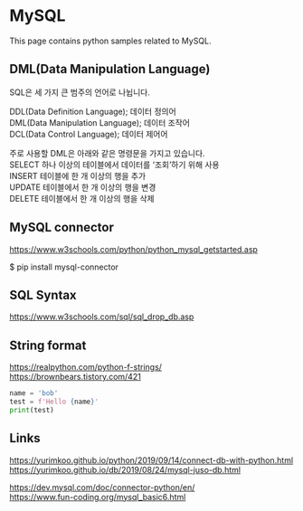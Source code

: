 # MySQL

This page contains python samples related to MySQL.

## DML(Data Manipulation Language)

SQL은 세 가지 큰 범주의 언어로 나뉩니다.  
  
DDL(Data Definition Language); 데이터 정의어  
DML(Data Manipulation Language); 데이터 조작어   
DCL(Data Control Language); 데이터 제어어  

주로 사용할 DML은 아래와 같은 명령문을 가지고 있습니다.  
SELECT	하나 이상의 테이블에서 데이터를 ‘조회’하기 위해 사용  
INSERT	테이블에 한 개 이상의 행을 추가  
UPDATE	테이블에서 한 개 이상의 행을 변경  
DELETE	테이블에서 한 개 이상의 행을 삭제  


## MySQL connector

https://www.w3schools.com/python/python_mysql_getstarted.asp  

$ pip install mysql-connector  


## SQL Syntax

https://www.w3schools.com/sql/sql_drop_db.asp


## String format

https://realpython.com/python-f-strings/   
https://brownbears.tistory.com/421   

```python
name = 'bob'
test = f'Hello {name}'
print(test)
```

## Links

https://yurimkoo.github.io/python/2019/09/14/connect-db-with-python.html  
https://yurimkoo.github.io/db/2019/08/24/mysql-juso-db.html

https://dev.mysql.com/doc/connector-python/en/  
https://www.fun-coding.org/mysql_basic6.html  
